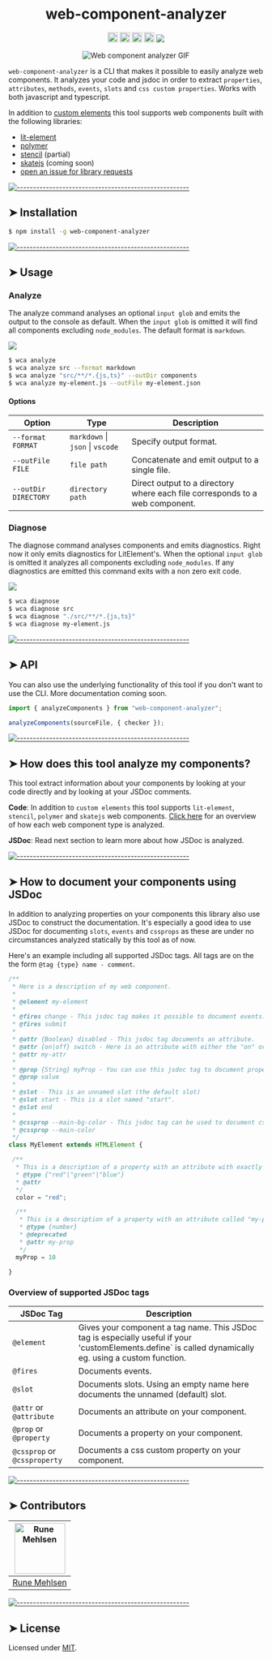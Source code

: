 <h1 align="center">web-component-analyzer</h1>

<p align="center">
	<a href="https://npmcharts.com/compare/web-component-analyzer?minimal=true"><img alt="Downloads per month" src="https://img.shields.io/npm/dm/web-component-analyzer.svg" height="20"/></a>
	<a href="https://www.npmjs.com/package/web-component-analyzer"><img alt="NPM Version" src="https://img.shields.io/npm/v/web-component-analyzer.svg" height="20"/></a>
	<a href="https://david-dm.org/runem/web-component-analyzer"><img alt="Dependencies" src="https://img.shields.io/david/runem/web-component-analyzer.svg" height="20"/></a>
	<a href="https://github.com/runem/web-component-analyzer/graphs/contributors"><img alt="Contributors" src="https://img.shields.io/github/contributors/runem/web-component-analyzer.svg" height="20"/></a>
	<a href="https://circleci.com/gh/runem/web-component-analyzer"><img src="https://circleci.com/gh/runem/web-component-analyzer.svg?style=svg"></a>
</p>

<p align="center">
  <img src="https://user-images.githubusercontent.com/5372940/54428684-88ba1c00-471e-11e9-8e68-2c6575b32f4e.gif" alt="Web component analyzer GIF"/>

</p>

`web-component-analyzer` is a CLI that makes it possible to easily analyze web components. It analyzes your code and jsdoc in order to extract `properties`, `attributes`, `methods`, `events`, `slots` and `css custom properties`. Works with both javascript and typescript.

In addition to [custom elements](https://developer.mozilla.org/en-US/docs/Web/Web_Components/Using_custom_elements) this tool supports web components built with the following libraries:

-   [lit-element](https://github.com/Polymer/lit-element)
-   [polymer](https://github.com/Polymer/polymer)
-   [stencil](https://github.com/ionic-team/stencil) (partial)
-   [skatejs](https://github.com/skatejs/skatejs) (coming soon)
-   [open an issue for library requests](https://github.com/runem/web-component-analyzer/issues)

[![-----------------------------------------------------](https://raw.githubusercontent.com/andreasbm/readme/master/assets/lines/colored.png)](#installation)

## ➤ Installation

<!-- prettier-ignore -->
```bash
$ npm install -g web-component-analyzer
```

[![-----------------------------------------------------](https://raw.githubusercontent.com/andreasbm/readme/master/assets/lines/colored.png)](#usage)

## ➤ Usage

### Analyze

The analyze command analyses an optional `input glob` and emits the output to the console as default. When the `input glob` is omitted it will find all components excluding `node_modules`. The default format is `markdown`.

<img src="https://user-images.githubusercontent.com/5372940/54445420-02fd9700-4745-11e9-9305-47d6ec3c6307.gif" />

<!-- prettier-ignore -->
```bash
$ wca analyze
$ wca analyze src --format markdown
$ wca analyze "src/**/*.{js,ts}" --outDir components
$ wca analyze my-element.js --outFile my-element.json
```

#### Options

| Option               | Type                             | Description                                                                  |
| -------------------- | -------------------------------- | ---------------------------------------------------------------------------- |
| `--format FORMAT`    | `markdown` \| `json` \| `vscode` | Specify output format.                                                       |
| `--outFile FILE`     | `file path`                      | Concatenate and emit output to a single file.                                |
| `--outDir DIRECTORY` | `directory path`                 | Direct output to a directory where each file corresponds to a web component. |

### Diagnose

The diagnose command analyses components and emits diagnostics. Right now it only emits diagnostics for LitElement's. When the optional `input glob` is omitted it analyzes all components excluding `node_modules`. If any diagnostics are emitted this command exits with a non zero exit code.

<img src="https://user-images.githubusercontent.com/5372940/54445382-efeac700-4744-11e9-9a7b-92c5d251e124.gif" />

<!-- prettier-ignore -->
```bash
$ wca diagnose
$ wca diagnose src
$ wca diagnose "./src/**/*.{js,ts}"
$ wca diagnose my-element.js
```

[![-----------------------------------------------------](https://raw.githubusercontent.com/andreasbm/readme/master/assets/lines/colored.png)](#api)

## ➤ API

You can also use the underlying functionality of this tool if you don't want to use the CLI. More documentation coming soon.

<!-- prettier-ignore -->
```typescript
import { analyzeComponents } from "web-component-analyzer";

analyzeComponents(sourceFile, { checker });
```

[![-----------------------------------------------------](https://raw.githubusercontent.com/andreasbm/readme/master/assets/lines/colored.png)](#how-does-this-tool-analyze-my-components)

## ➤ How does this tool analyze my components?

This tool extract information about your components by looking at your code directly and by looking at your JSDoc comments.

**Code**: In addition to `custom elements` this tool supports `lit-element`, `stencil`, `polymer` and `skatejs` web components. [Click here](https://github.com/runem/web-component-analyzer/blob/master/ANALYZE.md) for an overview of how each web component type is analyzed.

**JSDoc**: Read next section to learn more about how JSDoc is analyzed.

[![-----------------------------------------------------](https://raw.githubusercontent.com/andreasbm/readme/master/assets/lines/colored.png)](#how-to-document-your-components-using-jsdoc)

## ➤ How to document your components using JSDoc

In addition to analyzing properties on your components this library also use JSDoc to construct the documentation. It's especially a good idea to use JSDoc for documenting `slots`, `events` and `cssprops` as these are under no circumstances analyzed statically by this tool as of now.

Here's an example including all supported JSDoc tags. All tags are on the the form `@tag {type} name - comment`.

<!-- prettier-ignore -->
```javascript
/**
 * Here is a description of my web component.
 * 
 * @element my-element
 * 
 * @fires change - This jsdoc tag makes it possible to document events.
 * @fires submit
 * 
 * @attr {Boolean} disabled - This jsdoc tag documents an attribute.
 * @attr {on|off} switch - Here is an attribute with either the "on" or "off" value.
 * @attr my-attr
 * 
 * @prop {String} myProp - You can use this jsdoc tag to document properties.
 * @prop value
 * 
 * @slot - This is an unnamed slot (the default slot)
 * @slot start - This is a slot named "start".
 * @slot end
 * 
 * @cssprop --main-bg-color - This jsdoc tag can be used to document css custom properties.
 * @cssprop --main-color
 */
class MyElement extends HTMLElement {

 /**
  * This is a description of a property with an attribute with exactly the same name: "color".
  * @type {"red"|"green"|"blue"}
  * @attr
  */
  color = "red";

  /**
   * This is a description of a property with an attribute called "my-prop".
   * @type {number}
   * @deprecated
   * @attr my-prop
   */
  myProp = 10

}
```

### Overview of supported JSDoc tags

| JSDoc Tag                    | Description                                                                                                                                             |
| ---------------------------- | ------------------------------------------------------------------------------------------------------------------------------------------------------- |
| `@element`                   | Gives your component a tag name. This JSDoc tag is especially useful if your 'customElements.define` is called dynamically eg. using a custom function. |
| `@fires`                     | Documents events.                                                                                                                                       |
| `@slot`                      | Documents slots. Using an empty name here documents the unnamed (default) slot.                                                                         |
| `@attr` or `@attribute`      | Documents an attribute on your component.                                                                                                               |
| `@prop` or `@property`       | Documents a property on your component.                                                                                                                 |
| `@cssprop` or `@cssproperty` | Documents a css custom property on your component.                                                                                                      |

[![-----------------------------------------------------](https://raw.githubusercontent.com/andreasbm/readme/master/assets/lines/colored.png)](#contributors)

## ➤ Contributors

| [<img alt="Rune Mehlsen" src="https://avatars0.githubusercontent.com/u/5372940?s=400&u=43d97899257af3c47715679512919eadb07eab26&v=4" width="100">](https://github.com/runem) |
| :--------------------------------------------------------------------------------------------------------------------------------------------------------------------------: |
|                                                                   [Rune Mehlsen](https://github.com/runem)                                                                   |

[![-----------------------------------------------------](https://raw.githubusercontent.com/andreasbm/readme/master/assets/lines/colored.png)](#license)

## ➤ License

Licensed under [MIT](https://opensource.org/licenses/MIT).
